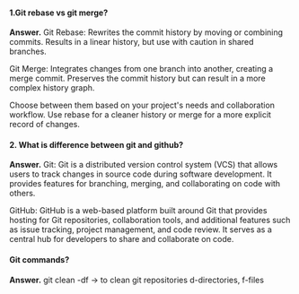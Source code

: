 #### 1.Git rebase vs git merge?
**Answer.** Git Rebase: Rewrites the commit history by moving or combining commits. Results in a linear history, but use with caution in shared branches.

Git Merge: Integrates changes from one branch into another, creating a merge commit. Preserves the commit history but can result in a more complex history graph.

Choose between them based on your project's needs and collaboration workflow. Use rebase for a cleaner history or merge for a more explicit record of changes.

#### 2. What is difference between git and github?
**Answer.** Git: Git is a distributed version control system (VCS) that allows users to track changes in source code during software development. It provides features for branching, merging, and collaborating on code with others.

GitHub: GitHub is a web-based platform built around Git that provides hosting for Git repositories, collaboration tools, and additional features such as issue tracking, project management, and code review. It serves as a central hub for developers to share and collaborate on code.

#### Git commands?
**Answer.** git clean -df -> to clean git repositories d-directories, f-files

